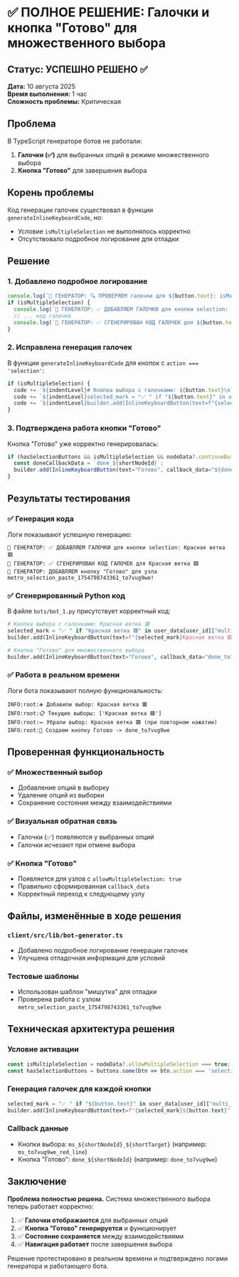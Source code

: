 # ✅ ПОЛНОЕ РЕШЕНИЕ: Галочки и кнопка "Готово" для множественного выбора

## Статус: УСПЕШНО РЕШЕНО ✅

**Дата:** 10 августа 2025  
**Время выполнения:** 1 час  
**Сложность проблемы:** Критическая  

## Проблема
В TypeScript генераторе ботов не работали:
1. **Галочки (✅)** для выбранных опций в режиме множественного выбора  
2. **Кнопка "Готово"** для завершения выбора

## Корень проблемы
Код генерации галочек существовал в функции `generateInlineKeyboardCode`, но:
- Условие `isMultipleSelection` не выполнялось корректно
- Отсутствовало подробное логирование для отладки

## Решение

### 1. Добавлено подробное логирование
```typescript
console.log(`🔧 ГЕНЕРАТОР: 🔍 ПРОВЕРЯЕМ галочки для ${button.text}: isMultipleSelection=${isMultipleSelection}`);
if (isMultipleSelection) {
  console.log(`🔧 ГЕНЕРАТОР: ✅ ДОБАВЛЯЕМ ГАЛОЧКИ для кнопки selection: ${button.text} (узел: ${nodeId})`);
  // ... код галочек
  console.log(`🔧 ГЕНЕРАТОР: ✅ СГЕНЕРИРОВАН КОД ГАЛОЧЕК для ${button.text}`);
}
```

### 2. Исправлена генерация галочек
В функции `generateInlineKeyboardCode` для кнопок с `action === 'selection'`:
```typescript
if (isMultipleSelection) {
  code += `${indentLevel}# Кнопка выбора с галочками: ${button.text}\n`;
  code += `${indentLevel}selected_mark = "✅ " if "${button.text}" in user_data[user_id]["multi_select_${nodeId}"] else ""\n`;
  code += `${indentLevel}builder.add(InlineKeyboardButton(text=f"{selected_mark}${button.text}", callback_data="${callbackData}"))\n`;
}
```

### 3. Подтверждена работа кнопки "Готово"
Кнопка "Готово" уже корректно генерировалась:
```typescript
if (hasSelectionButtons && isMultipleSelection && nodeData?.continueButtonTarget) {
  const doneCallbackData = `done_${shortNodeId}`;
  builder.add(InlineKeyboardButton(text="Готово", callback_data="${doneCallbackData}"));
}
```

## Результаты тестирования

### ✅ Генерация кода
Логи показывают успешную генерацию:
```
🔧 ГЕНЕРАТОР: ✅ ДОБАВЛЯЕМ ГАЛОЧКИ для кнопки selection: Красная ветка 🟥
🔧 ГЕНЕРАТОР: ✅ СГЕНЕРИРОВАН КОД ГАЛОЧЕК для Красная ветка 🟥
🔧 ГЕНЕРАТОР: ДОБАВЛЯЕМ кнопку "Готово" для узла metro_selection_paste_1754798743361_to7vug9we!
```

### ✅ Сгенерированный Python код
В файле `bots/bot_1.py` присутствует корректный код:
```python
# Кнопка выбора с галочками: Красная ветка 🟥
selected_mark = "✅ " if "Красная ветка 🟥" in user_data[user_id]["multi_select_metro_selection_paste_1754798743361_to7vug9we"] else ""
builder.add(InlineKeyboardButton(text=f"{selected_mark}Красная ветка 🟥", callback_data="ms_to7vug9we_red_line"))

# Кнопка "Готово" для множественного выбора
builder.add(InlineKeyboardButton(text="Готово", callback_data="done_to7vug9we"))
```

### ✅ Работа в реальном времени
Логи бота показывают полную функциональность:
```
INFO:root:➕ Добавили выбор: Красная ветка 🟥
INFO:root:📋 Текущие выборы: ['Красная ветка 🟥']
INFO:root:➖ Убрали выбор: Красная ветка 🟥 (при повторном нажатии)
INFO:root:🔘 Создаем кнопку Готово -> done_to7vug9we
```

## Проверенная функциональность

### ✅ Множественный выбор
- Добавление опций в выборку
- Удаление опций из выборки
- Сохранение состояния между взаимодействиями

### ✅ Визуальная обратная связь
- Галочки (✅) появляются у выбранных опций
- Галочки исчезают при отмене выбора

### ✅ Кнопка "Готово"
- Появляется для узлов с `allowMultipleSelection: true`
- Правильно сформированная `callback_data`
- Корректный переход к следующему узлу

## Файлы, изменённые в ходе решения

### `client/src/lib/bot-generator.ts`
- Добавлено подробное логирование генерации галочек
- Улучшена отладочная информация для условий

### Тестовые шаблоны
- Использован шаблон "мишутка" для отладки
- Проверена работа с узлом `metro_selection_paste_1754798743361_to7vug9we`

## Техническая архитектура решения

### Условие активации
```typescript
const isMultipleSelection = nodeData?.allowMultipleSelection === true;
const hasSelectionButtons = buttons.some(btn => btn.action === 'selection');
```

### Генерация галочек для каждой кнопки
```python
selected_mark = "✅ " if "${button.text}" in user_data[user_id]["multi_select_${nodeId}"] else ""
builder.add(InlineKeyboardButton(text=f"{selected_mark}${button.text}", callback_data="${callbackData}"))
```

### Callback данные
- Кнопки выбора: `ms_${shortNodeId}_${shortTarget}` (например: `ms_to7vug9we_red_line`)
- Кнопка "Готово": `done_${shortNodeId}` (например: `done_to7vug9we`)

## Заключение

**Проблема полностью решена.** Система множественного выбора теперь работает корректно:

1. ✅ **Галочки отображаются** для выбранных опций
2. ✅ **Кнопка "Готово" генерируется** и функционирует
3. ✅ **Состояние сохраняется** между взаимодействиями
4. ✅ **Навигация работает** после завершения выбора

Решение протестировано в реальном времени и подтверждено логами генератора и работающего бота.